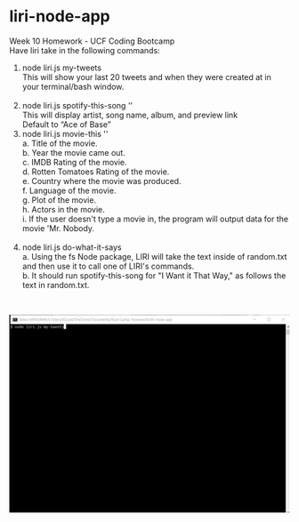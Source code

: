 # liri-node-app
Week 10 Homework - UCF Coding Bootcamp<br>
Have liri take in the following commands:<br>
   <ol>
    <li>node liri.js my-tweets<br>
        This will show your last 20 tweets and when they were created at in your terminal/bash window.</li><br>
   <li> node liri.js spotify-this-song '<song name here>'<br>
        This will display artist, song name, album, and preview link <br>
       Default to “Ace of Base” <br></li>
    <li>node liri.js movie-this '<movie name here>' <br>
        a.	 Title of the movie. <br>
        b.	Year the movie came out. <br>
        c.	IMDB Rating of the movie. <br>
        d.	Rotten Tomatoes Rating of the movie. <br>
        e.	Country where the movie was produced. <br>
        f.	Language of the movie. <br>
        g.	Plot of the movie. <br>
        h.	Actors in the movie. <br>
        i.	If the user doesn't type a movie in, the program will output data for the movie 'Mr. Nobody. </li><br>
    <li>node liri.js do-what-it-says<br>
        a.	Using the fs Node package, LIRI will take the text inside of random.txt and then use it to call one of LIRI's commands.<br>
        b.	It should run spotify-this-song for "I Want it That Way," as follows the text in random.txt. </li></ol><br>
    
      
      
![LIRI gif](./gif/LIRI.gif)

